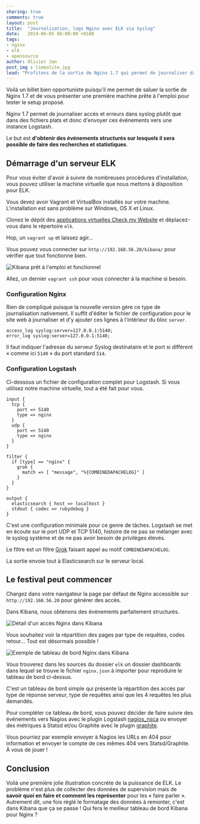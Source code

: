 ```yaml
---
sharing: true
comments: true
layout: post
title:  "Journalisation, logs Nginx avec ELK via Syslog"
date:   2014-06-05 08:00:00 +0100
tags:
- nginx
- elk
- opensource
author: Olivier Jan
post_img : timeolite.jpg
lead: "Profitons de la sortie de Nginx 1.7 qui permet de journaliser dans Syslog pour envoyer accès et erreurs à ELK."
---
```


Voilà un billet bien opportuniste puisqu'il me permet de saluer la sortie de Nginx 1.7 et de vous présenter une première machine prête à l'emploi pour tester le setup proposé.

Nginx 1.7 permet de journaliser accès et erreurs dans syslog plutôt que dans des fichiers plats et donc d'envoyer ces événements vers une instance Logstash.

Le but est **d'obtenir des événements structurés sur lesquels il sera possible de faire des recherches et statistiques**.

## Démarrage d'un serveur ELK

Pour vous éviter d'avoir à suivre de nombreuses procédures d'installation, vous pouvez utiliser la machine virtuelle que nous mettons à disposition pour ELK.

Vous devez avoir Vagrant et VirtualBox installés sur votre machine. L'installation est sans problème sur Windows, OS X et Linux.

Clonez le dépôt des [applications virtuelles Check my Website](https://github.com/checkmyws/v-apps) et déplacez-vous dans le répertoire `elk`.

Hop, un `vagrant up` et laissez agir…

Vous pouvez vous connecter sur `http://192.168.56.20/kibana/` pour vérifier que tout fonctionne bien.

![Kibana prêt à l'emploi et fonctionnel](../img/posts/nginx-syslog-elk/kibana-awaiting.png)

Allez, un dernier `vagrant ssh` pour vous connecter à la machine si besoin.

### Configuration Nginx

Rien de compliqué puisque la nouvelle version gère ce type de journalisation nativement. Il suffit d'éditer le fichier de configuration pour le site web à journaliser et d'y ajouter ces lignes à l'intérieur du bloc `server`.

    access_log syslog:server=127.0.0.1:5140;
    error_log syslog:server=127.0.0.1:5140;
    
Il faut indiquer l'adresse du serveur Syslog destinataire et le port si différent « comme ici `5140` » du port standard `514`.

### Configuration Logstash

Ci-dessous un fichier de configuration complet pour Logstash. Si vous utilisez notre machine virtuelle, tout a été fait pour vous.

~~~
input {
  tcp {
    port => 5140
    type => nginx
  }
  udp {
    port => 5140
    type => nginx
  }
}

filter {
  if [type] == "nginx" {
    grok {
      match => [ "message", "%{COMBINEDAPACHELOG}" ]
    }
  }
}

output {
  elasticsearch { host => localhost }
  stdout { codec => rubydebug }
}
~~~

C'est une configuration minimale pour ce genre de tâches. Logstash se met en écoute sur le port UDP et TCP 5140, histoire de ne pas se mélanger avec le syslog système et de ne pas avoir besoin de privilèges élevés.

Le filtre est un filtre [Grok](http://logstash.net/docs/1.4.1/filters/grok) faisant appel au motif `COMBINEDAPACHELOG`.

La sortie envoie tout à Elasticsearch sur le serveur local.

## Le festival peut commencer

Chargez dans votre navigateur la page par défaut de Nginx accessible sur `http://192.168.56.20` pour générer des accès.

Dans Kibana, nous obtenons des événements parfaitement structurés.

![Détail d'un accès Nginx dans Kibana](../img/posts/nginx-syslog-elk/kibana-detail-access.png)

Vous souhaitez voir la répartition des pages par type de requêtes, codes retour… Tout est désormais possible !

![Exemple de tableau de bord Nginx dans Kibana](../img/posts/nginx-syslog-elk/kibana-dashboard.png)

Vous trouverez dans les sources du dossier `elk` un dossier dashboards dans lequel se trouve le fichier `nginx.json` à importer pour reproduire le tableau de bord ci-dessus.

C'est un tableau de bord simple qui présente la répartition des accès par type de réponse serveur, type de requêtes ainsi que les 4 requêtes les plus demandés.

Pour compléter ce tableau de bord, vous pouvez décider de faire suivre des événements vers Nagios avec le plugin Logstash [nagios_nsca](http://logstash.net/docs/1.4.1/outputs/nagios_nsca) ou envoyer des métriques à Statsd et/ou Graphite avec le plugin [graphite](http://logstash.net/docs/1.4.1/outputs/graphite).

Vous pourriez par exemple envoyer à Nagios les URLs en 404 pour information et envoyer le compte de ces mêmes 404 vers Statsd/Graphite. À vous de jouer !

## Conclusion

Voilà une première jolie illustration concrète de la puissance de ELK. Le problème n'est plus de collecter des données de supervision mais de **savoir quoi en faire et comment les représenter** pour les « faire parler ». Autrement dit, une fois réglé le formatage des données à remonter, c'est dans Kibana que ça se passe ! Qui fera le meilleur tableau de bord Kibana pour Nginx ?
